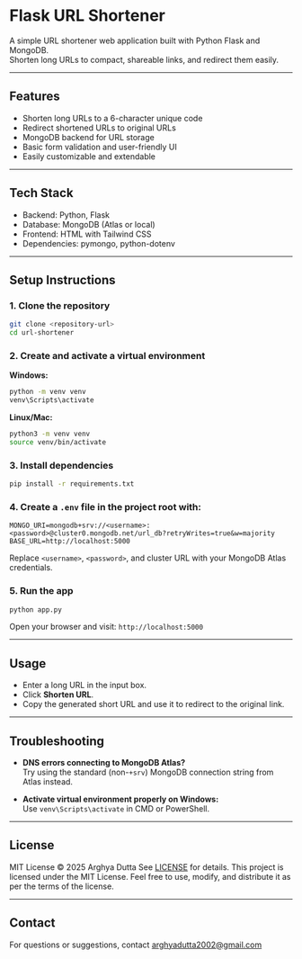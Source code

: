 # Flask URL Shortener

A simple URL shortener web application built with Python Flask and MongoDB.  
Shorten long URLs to compact, shareable links, and redirect them easily.

---

## Features

- Shorten long URLs to a 6-character unique code
- Redirect shortened URLs to original URLs
- MongoDB backend for URL storage
- Basic form validation and user-friendly UI
- Easily customizable and extendable

---

## Tech Stack

- Backend: Python, Flask
- Database: MongoDB (Atlas or local)
- Frontend: HTML with Tailwind CSS
- Dependencies: pymongo, python-dotenv

---

## Setup Instructions

### 1. Clone the repository

```bash
git clone <repository-url>
cd url-shortener
```

### 2. Create and activate a virtual environment

**Windows:**

```bash
python -m venv venv
venv\Scripts\activate
```

**Linux/Mac:**

```bash
python3 -m venv venv
source venv/bin/activate
```

### 3. Install dependencies

```bash
pip install -r requirements.txt
```

### 4. Create a `.env` file in the project root with:

```env
MONGO_URI=mongodb+srv://<username>:<password>@cluster0.mongodb.net/url_db?retryWrites=true&w=majority
BASE_URL=http://localhost:5000
```

Replace `<username>`, `<password>`, and cluster URL with your MongoDB Atlas credentials.

### 5. Run the app

```bash
python app.py
```

Open your browser and visit: `http://localhost:5000`

---

## Usage

- Enter a long URL in the input box.
- Click **Shorten URL**.
- Copy the generated short URL and use it to redirect to the original link.

---

## Troubleshooting

- **DNS errors connecting to MongoDB Atlas?**  
Try using the standard (non-`+srv`) MongoDB connection string from Atlas instead.

- **Activate virtual environment properly on Windows:**  
Use `venv\Scripts\activate` in CMD or PowerShell.

---

## License

MIT License © 2025 Arghya Dutta
See [LICENSE](LICENSE) for details.
This project is licensed under the MIT License. Feel free to use, modify, and distribute it as per the terms of the license.

---

## Contact

For questions or suggestions, contact [arghyadutta2002@gmail.com](mailto:arghyadutta2002@gmail.com)

